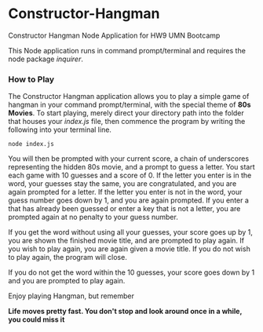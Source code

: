 # Constructor-Hangman
Constructor Hangman Node Application for HW9 UMN Bootcamp

This Node application runs in command prompt/terminal and requires the node package *inquirer*.

### How to Play

The Constructor Hangman application allows you to play a simple game of hangman in your command prompt/terminal, with the special theme of **80s Movies**. To start playing, merely direct your directory path into the folder that houses your *index.js* file, then commence the program by writing the following into your terminal line.

```
node index.js
```
You will then be prompted with your current score, a chain of underscores representing the hidden 80s movie, and a prompt to guess a letter. You start each game with 10 guesses and a score of 0. If the letter you enter is in the word, your guesses stay the same, you are congratulated, and you are again prompted for a letter. If the letter you enter is not in the word, your guess number goes down by 1, and you are again prompted. If you enter a that has already been guessed or enter a key that is not a letter, you are prompted again at no penalty to your guess number.

If you get the word without using all your guesses, your score goes up by 1, you are shown the finished movie title, and are prompted to play again. If you wish to play again, you are again given a movie title. If you do not wish to play again, the program will close.

If you do not get the word within the 10 guesses, your score goes down by 1 and you are prompted to play again.

Enjoy playing Hangman, but remember

**Life moves pretty fast. You don't stop and look around once in a while, you could miss it**


